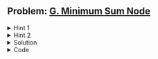 ## Problem: [G. Minimum Sum Node](https://codeforces.com/gym/517983/problem/G)
<details>
<summary>Hint 1</summary>

```
Think of a in-out tree dp.
```
</details>

<details>
<summary>Hint 2</summary>

```
in[u]: This represents the total of distances from node u to all other nodes within the subtree that has u as its root.
out[u]: This signifies the total of distances from node u to all other nodes that are not part of the subtree with u as its root.
With these values, we can compute the result for every node.
ans[u] = in[u] + out[u]: This equation gives us the total distance from node u to all other nodes in the tree.
Finally, we can go through all the computed results and identify the smallest one.
```

</details>

<details>
<summary>Solution</summary>

```
Calculating in[u] is quite straightforward. Suppose we want to calculate the sum of distances starting at node u and ending at any node in subtree rooted at v. We can use the pre-calculated value for v and separately add the contribution created by edge u→v. This extra quantity will be the subtree size of u. Then we can repeat the process for each child of u.
```

<font size="4">

$in[u] = \sum_{v \in \text{{children of }} u} (in[v] + sub[v])$

</font>

```
To calculate out[u], first let's calculate the contribution of parent of u. We can use out[par] and add the difference created by the edge u→par which is n-sub[par]+1. Next, we add the contribution of each sibling of u: in[sib] + sub[sib]*2.
Finally we have the following formula:
```
<font size="4">

$out[u] = out[\text{{par}}] + (n - sub[\text{{par}}] + 1) + (\sum_{\text{{sib}}} (in[\text{{sib}}] + 2 \cdot sub[\text{{sib}}])) - (in[u] + 2 \cdot sub[u])$
</font>

</details>

<details>
<summary>Code</summary>

```cpp
#include <bits/stdc++.h>
using namespace std;

typedef long long ll;
typedef vector<int> vi;
typedef vector<vi> vvi;
typedef pair<int,int> pii;

int contribution(pii x) {
    return x.first + x.second;
}

void solve() {
    int n;
    cin >> n;
    vvi adj(n+1);
    for(int i = 0; i < n-1; i++) {
        int u, v;
        cin >> u >> v;
        adj[u].push_back(v);
        adj[v].push_back(u);
    }
    vector<pii> dp(n+1);
    function<void(int,int)> dfs1 = [&](int nd, int pr) {
        for(int i : adj[nd]) {
            if(i == pr) continue;
            dfs1(i, nd);
            dp[nd].first += contribution(dp[i]);
            dp[nd].second += dp[i].second;
        }
        dp[nd].second++;
    };
    dfs1(1, 0);

    vi up(n+1);
    function<void(int,int)> dfs2 = [&](int nd, int pr) {
        if(pr) {
            up[nd] = dp[pr].first - contribution(dp[nd]) + (dp[pr].second - dp[nd].second);
            up[nd] += up[pr] + n - dp[pr].second;
        }
        for (int i : adj[nd]) {
            if (i == pr) continue;
            dfs2(i, nd);
        }
    };
    dfs2(1, 0);

    vi ans(n);
    for(int i = 1; i <= n; i++) {
        ans[i-1] = dp[i].first + up[i];
    }
    int minn = *min_element(ans.begin(), ans.end());
    int cntmin = count(ans.begin(), ans.end(), minn);
    cout << cntmin << endl;
    for(int i = 0; i < n; i++) {
        if(ans[i] == minn) {
            cout << i+1 << ' ';
        }
    }
}

int main() {
    ios::sync_with_stdio(false);
    cin.tie(nullptr);
    cout.tie(nullptr);
    solve();
    return 0;
}
```